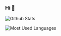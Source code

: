 ### Hi 👋


![Github Stats](https://github-readme-stats.vercel.app/api?username=jundong-gao&show_icons=true&theme=dark&count_private=true)


![Most Used Languages](https://github-readme-stats.vercel.app/api/top-langs/?username=jundong-gao&theme=dark&layout=compact)


